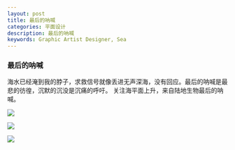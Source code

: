 ```yaml
---
layout: post
title: 最后的呐喊
categories: 平面设计
description: 最后的呐喊
keywords: Graphic Artist Designer, Sea
---
```


### 最后的呐喊

海水已经淹到我的脖子，求救信号就像丢进无声深海，没有回应。最后的呐喊是最悲的彷徨，沉默的沉没是沉痛的呼吁。
关注海平面上升，来自陆地生物最后的呐喊。 

   ![](/images/posts/graphicartistdesigner/see/thelastscream/1.jpg)


   ![](/images/posts/graphicartistdesigner/see/thelastscream/2.jpg)


   ![](/images/posts/graphicartistdesigner/see/thelastscream/3.jpg)


